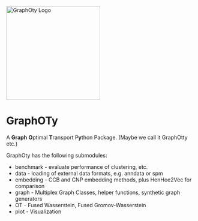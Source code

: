 <img src="https://github.com/DaminK/GraphOT/blob/main/doc/images/graphOty.png?raw=true" alt="GraphOty Logo" width="250" height="250">

# GraphOTy
A **Graph** **O**ptimal **T**ransport P**y**thon Package.  (Maybe we call it GraphOtty etc.)

GraphOty has the following submodules:
* benchmark - evaluate performance of clustering, etc.
* data - loading of external data formats, e.g. anndata or spm
* embedding - CCB and CNP embedding methods, plus HenHoe2Vec for comparison
* graph - Multiplex Graph Classes, helper functions, synthetic graph generators
* OT - Fused Wasserstein, Fused Gromov-Wasserstein
* plot - Visualization